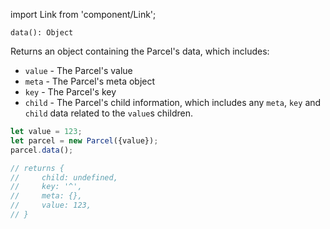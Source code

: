 import Link from 'component/Link';

```flow
data(): Object
```

Returns an object containing the Parcel's data, which includes:
* `value` - The Parcel's value
* `meta` - The Parcel's <Link to="/parcel-meta">meta object</Link>
* `key` - The Parcel's <Link to="/parcel-keys">key</Link>
* `child` - The Parcel's child information, which includes any `meta`, `key` and `child` data related to the `value`s children.
 
```js
let value = 123;
let parcel = new Parcel({value});
parcel.data();

// returns {
//     child: undefined,
//     key: '^',
//     meta: {},
//     value: 123,
// }
```
